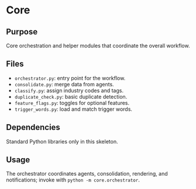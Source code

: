 # Core

## Purpose
Core orchestration and helper modules that coordinate the overall workflow.

## Files
- `orchestrator.py`: entry point for the workflow.
- `consolidate.py`: merge data from agents.
- `classify.py`: assign industry codes and tags.
- `duplicate_check.py`: basic duplicate detection.
- `feature_flags.py`: toggles for optional features.
- `trigger_words.py`: load and match trigger words.

## Dependencies
Standard Python libraries only in this skeleton.

## Usage
The orchestrator coordinates agents, consolidation, rendering, and notifications; invoke with `python -m core.orchestrator`.
